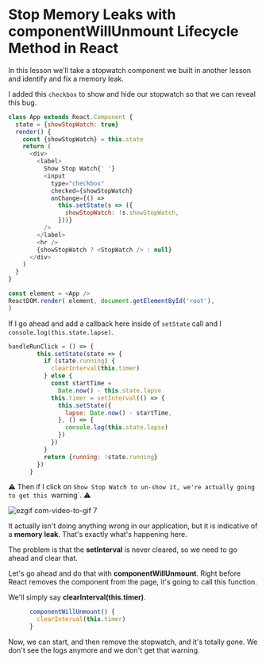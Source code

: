 # Stop Memory Leaks with componentWillUnmount Lifecycle Method in React

In this lesson we'll take a stopwatch component we built in another lesson and identify and fix a memory leak.

I added this `checkbox` to show and hide our stopwatch so that we can reveal this bug.
```javascript
class App extends React.Component {
  state = {showStopWatch: true}
  render() {
    const {showStopWatch} = this.state
    return (
      <div>
        <label>
          Show Stop Watch{' '}
          <input
            type="checkbox"
            checked={showStopWatch}
            onChange={() =>
              this.setState(s => ({
                showStopWatch: !s.showStopWatch,
              }))}
          />
        </label>
        <hr />
        {showStopWatch ? <StopWatch /> : null}
      </div>
    )
  }
}

const element = <App />
ReactDOM.render( element, document.getElementById('root'),
)
```

If I go ahead and add a callback here inside of `setState` call and I `console.log(this.state.lapse)`.

```javascript
handleRunClick = () => {
        this.setState(state => {
          if (state.running) {
            clearInterval(this.timer)
          } else {
            const startTime =
              Date.now() - this.state.lapse
            this.timer = setInterval(() => {
              this.setState({
                lapse: Date.now() - startTime,
              }, () => {
                console.log(this.state.lapse)
              })
            })
          }
          return {running: !state.running}
        })
      }
```

:warning: Then if I click on `Show Stop Watch to un-show it, we're actually going to get this `warning`. :warning:

![ezgif com-video-to-gif 7](https://user-images.githubusercontent.com/5876481/33801854-7178a4d8-dd1d-11e7-8c73-8250d383d990.gif)

It actually isn't doing anything wrong in our application, but it is indicative of a **memory leak**. That's exactly what's happening here.

The problem is that the **setInterval** is never cleared, so we need to go ahead and clear that.
 
 Let's go ahead and do that with **componentWillUnmount**. Right before React removes the component from the page, it's going to call this function.

We'll simply say **clearInterval(this.timer)**.

```javascript
      componentWillUnmount() {
        clearInterval(this.timer)
      }
```

Now, we can start, and then remove the stopwatch, and it's totally gone. We don't see the logs anymore and we don't get that warning.